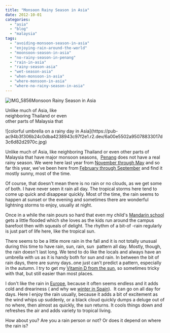 ```yaml
---
title: "Monsoon Rainy Season in Asia"
date: 2012-10-01
categories: 
  - "asia"
  - "blog"
  - "malaysia"
tags: 
  - "avoiding-monsoon-season-in-asia"
  - "enjoying-rain-around-the-world"
  - "moonsoon-season-in-asia"
  - "no-rainy-season-in-penang"
  - "rain-in-asia"
  - "rainy-season-asia"
  - "wet-season-asia"
  - "when-monsoon-in-asia"
  - "where-monsoon-in-asia"
  - "where-no-rainy-season-in-asia"
---
```


![IMG_5856](https://pub-ac94b3f306b24c0dba4238943c97f2e1.r2.dev/6a00e5502a95078833017c323f43b9970b.jpg)Monsoon Rainy Season in Asia  
  
Unlike much of Asia, like  
neighboring Thailand or even  
other parts of Malaysia that

<!--more--> ![colorful umbrella on a rainy day in Asia](https://pub-ac94b3f306b24c0dba4238943c97f2e1.r2.dev/6a00e5502a95078833017d3c6d82d2970c.jpg)  
  
Unlike much of Asia, like neighboring Thailand or even other parts of Malaysia that have major monsoon seasons,  [Penan](https://pub-ac94b3f306b24c0dba4238943c97f2e1.r2.dev/2012/05/penang-at-night.html "Penang, Malaysia")g does not have a real rainy season. We were here last year from [November through May](https://pub-ac94b3f306b24c0dba4238943c97f2e1.r2.dev/2011/01/tropical-winter-home-in-penang-malaysia-location-indenpendent-digital-nomad-long-term-travel-tips-.html "Penang winter rental") and so far this year, we've been here from [February through September](https://pub-ac94b3f306b24c0dba4238943c97f2e1.r2.dev/2012/03/finding-a-vacation-rental-apartment-in-penang-2.html "renting an apartment in Penang") and find it mostly sunny, most of the time.  
  
Of course, that doesn't mean there is no rain or no clouds, as we get some of both. I have never seen it rain all day. The tropical storms here tend to come up quick and disappear quickly. Most of the time, the rain seems to happen at sunset or the evening and sometimes there are wonderful lightning storms to enjoy, usually at night.  
  
Once in a while the rain pours so hard that even my child's [Mandarin school](https://pub-ac94b3f306b24c0dba4238943c97f2e1.r2.dev/2012/06/why-learn-mandarin-in-tropical-asia-penang.html "Mandarin school") gets a little flooded which she loves as the kids run around the campus barefoot then with squeals of delight. The rhythm of a bit-of -rain regularly is just part of life here, like the tropical sun.  
  
There seems to be a little more rain in the fall and it is not totally unusual during this time to have rain, sun, rain, sun  pattern all day. Mostly, though, the rain doesn't last long. We tend to do like the locals and always have an umbrella with us as it is handy both for sun and rain. In between the bit of rain days, there are sunny days..one just can't predict a pattern, especially in the autumn. I try to get my [Vitamin D from the sun](https://pub-ac94b3f306b24c0dba4238943c97f2e1.r2.dev/2012/07/sun-for-its-health-benefits-.html "getting Vitamin D from the sun for health"), so sometimes tricky with that, but still easier than most places.  
  
I don't like the rain in [Europe](https://pub-ac94b3f306b24c0dba4238943c97f2e1.r2.dev/2012/07/travelling-traveling-around-europe-in-a-campervan.html "travel Europe by camper van"), because it often seems endless and it adds cold and dreariness ( and why we [winter in Spain](https://pub-ac94b3f306b24c0dba4238943c97f2e1.r2.dev/2009/11/lifestyle-design-a-winter-in-spain-extendedtravel-digitalnomad-miniretirement-4hww-travel.html "winter in Spain")).  It can go on all day for days. Here I enjoy the rain usually, because it adds a bit of excitement as the wind whips up suddenly, or a black cloud quickly dumps a deluge out of no where, then almost as quickly, the sun returns. It cools things down and refreshes the air and adds variety to tropical living.  
  
How about you? Are you a rain person or not? Or does it depend on where the rain is?
